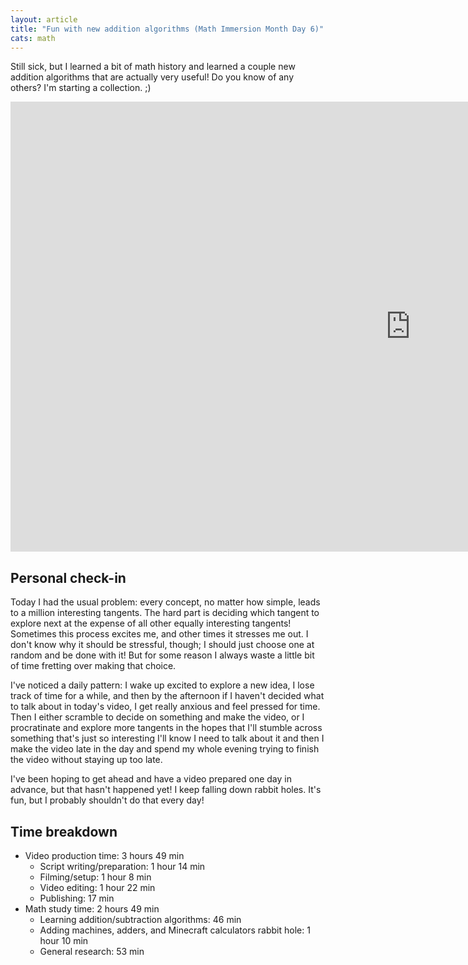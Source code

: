 ```yaml
---
layout: article
title: "Fun with new addition algorithms (Math Immersion Month Day 6)"
cats: math
---
```


Still sick, but I learned a bit of math history and learned a couple new addition algorithms that are actually very useful! Do you know of any others? I'm starting a collection. ;)

<iframe width="1280" height="720" src="https://www.youtube.com/embed/NHxfDAyKFEA?controls=0" frameborder="0" allowfullscreen></iframe>

## Personal check-in

Today I had the usual problem: every concept, no matter how simple, leads to a million interesting tangents. The hard part is deciding which tangent to explore next at the expense of all other equally interesting tangents! Sometimes this process excites me, and other times it stresses me out. I don't know why it should be stressful, though; I should just choose one at random and be done with it! But for some reason I always waste a little bit of time fretting over making that choice.

I've noticed a daily pattern: I wake up excited to explore a new idea, I lose track of time for a while, and then by the afternoon if I haven't decided what to talk about in today's video, I get really anxious and feel pressed for time. Then I either scramble to decide on something and make the video, or I procratinate and explore more tangents in the hopes that I'll stumble across something that's just so interesting I'll know I need to talk about it and then I make the video late in the day and spend my whole evening trying to finish the video without staying up too late.

I've been hoping to get ahead and have a video prepared one day in advance, but that hasn't happened yet! I keep falling down rabbit holes. It's fun, but I probably shouldn't do that every day!

## Time breakdown
- Video production time: 3 hours 49 min
  - Script writing/preparation: 1 hour 14 min
  - Filming/setup: 1 hour 8 min
  - Video editing: 1 hour 22 min
  - Publishing: 17 min
- Math study time: 2 hours 49 min
  - Learning addition/subtraction algorithms: 46 min
  - Adding machines, adders, and Minecraft calculators rabbit hole: 1 hour 10 min
  - General research: 53 min